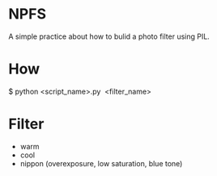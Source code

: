 # NPFS
A simple practice about how to bulid a photo filter using PIL.

# How
$ python <script_name>.py <image> <filter_name>

# Filter
* warm 
* cool
* nippon (overexposure, low saturation, blue tone)


